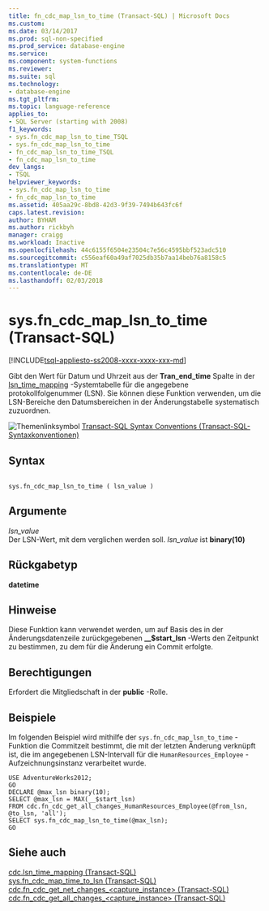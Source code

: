 ```yaml
---
title: fn_cdc_map_lsn_to_time (Transact-SQL) | Microsoft Docs
ms.custom: 
ms.date: 03/14/2017
ms.prod: sql-non-specified
ms.prod_service: database-engine
ms.service: 
ms.component: system-functions
ms.reviewer: 
ms.suite: sql
ms.technology:
- database-engine
ms.tgt_pltfrm: 
ms.topic: language-reference
applies_to:
- SQL Server (starting with 2008)
f1_keywords:
- sys.fn_cdc_map_lsn_to_time_TSQL
- sys.fn_cdc_map_lsn_to_time
- fn_cdc_map_lsn_to_time_TSQL
- fn_cdc_map_lsn_to_time
dev_langs:
- TSQL
helpviewer_keywords:
- sys.fn_cdc_map_lsn_to_time
- fn_cdc_map_lsn_to_time
ms.assetid: 405aa29c-8bd8-42d3-9f39-7494b643fc6f
caps.latest.revision: 
author: BYHAM
ms.author: rickbyh
manager: craigg
ms.workload: Inactive
ms.openlocfilehash: 44c6155f6504e23504c7e56c4595bbf523adc510
ms.sourcegitcommit: c556eaf60a49af7025db35b7aa14beb76a8158c5
ms.translationtype: MT
ms.contentlocale: de-DE
ms.lasthandoff: 02/03/2018
---
```

# <a name="sysfncdcmaplsntotime-transact-sql"></a>sys.fn_cdc_map_lsn_to_time (Transact-SQL)
[!INCLUDE[tsql-appliesto-ss2008-xxxx-xxxx-xxx-md](../../includes/tsql-appliesto-ss2008-xxxx-xxxx-xxx-md.md)]

  Gibt den Wert für Datum und Uhrzeit aus der **Tran_end_time** Spalte in der [lsn_time_mapping](../../relational-databases/system-tables/cdc-lsn-time-mapping-transact-sql.md) -Systemtabelle für die angegebene protokollfolgenummer (LSN). Sie können diese Funktion verwenden, um die LSN-Bereiche den Datumsbereichen in der Änderungstabelle systematisch zuzuordnen.  
  
 ![Themenlinksymbol](../../database-engine/configure-windows/media/topic-link.gif "Topic link icon") [Transact-SQL Syntax Conventions (Transact-SQL-Syntaxkonventionen)](../../t-sql/language-elements/transact-sql-syntax-conventions-transact-sql.md)  
  
## <a name="syntax"></a>Syntax  
  
```  
  
sys.fn_cdc_map_lsn_to_time ( lsn_value )  
```  
  
## <a name="arguments"></a>Argumente  
 *lsn_value*  
 Der LSN-Wert, mit dem verglichen werden soll. *lsn_value* ist **binary(10)**  
  
## <a name="return-type"></a>Rückgabetyp  
 **datetime**  
  
## <a name="remarks"></a>Hinweise  
 Diese Funktion kann verwendet werden, um auf Basis des in der Änderungsdatenzeile zurückgegebenen **__$start_lsn** -Werts den Zeitpunkt zu bestimmen, zu dem für die Änderung ein Commit erfolgte.  
  
## <a name="permissions"></a>Berechtigungen  
 Erfordert die Mitgliedschaft in der **public** -Rolle.  
  
## <a name="examples"></a>Beispiele  
 Im folgenden Beispiel wird mithilfe der `sys.fn_cdc_map_lsn_to_time` -Funktion die Commitzeit bestimmt, die mit der letzten Änderung verknüpft ist, die im angegebenen LSN-Intervall für die `HumanResources_Employee` -Aufzeichnungsinstanz verarbeitet wurde.  
  
```  
USE AdventureWorks2012;  
GO  
DECLARE @max_lsn binary(10);  
SELECT @max_lsn = MAX(__$start_lsn)  
FROM cdc.fn_cdc_get_all_changes_HumanResources_Employee(@from_lsn, @to_lsn, 'all');  
SELECT sys.fn_cdc_map_lsn_to_time(@max_lsn);  
GO   
```  
  
## <a name="see-also"></a>Siehe auch  
 [cdc.lsn_time_mapping &#40;Transact-SQL&#41;](../../relational-databases/system-tables/cdc-lsn-time-mapping-transact-sql.md)   
 [sys.fn_cdc_map_time_to_lsn &#40;Transact-SQL&#41;](../../relational-databases/system-functions/sys-fn-cdc-map-time-to-lsn-transact-sql.md)   
 [cdc.fn_cdc_get_net_changes_&#60;capture_instance&#62; &#40;Transact-SQL&#41;](../../relational-databases/system-functions/cdc-fn-cdc-get-net-changes-capture-instance-transact-sql.md)   
 [cdc.fn_cdc_get_all_changes_&#60;capture_instance&#62;  &#40;Transact-SQL&#41;](../../relational-databases/system-functions/cdc-fn-cdc-get-all-changes-capture-instance-transact-sql.md)  
  
  
